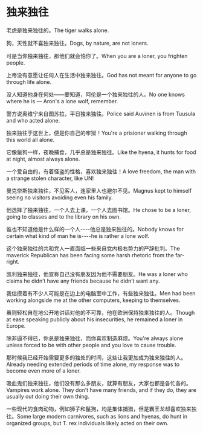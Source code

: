 # 独来独往

<p><span class="chinese">老虎是独来独往的。</span><span class="english">The tiger walks alone.</span></p>

<p><span class="chinese">狗，天性就不喜独来独往。</span><span class="english">Dogs, by nature, are not loners.</span></p>

<p><span class="chinese">可是当你独来独往，那他们就会怕你了。</span><span class="english">When you are a loner, you frighten people.</span></p>

<p><span class="chinese">上帝没有意愿让任何人在生活中独来独往。</span><span class="english">God has not meant for anyone to go through life alone.</span></p>

<p><span class="chinese">没人知道他身在何处——要知道，阿伦是一个独来独往的人。</span><span class="english">No one knows where he is — Aron's a lone wolf, remember.</span></p>

<p><span class="chinese">警方说奥维宁来自图苏拉，平日独来独往。</span><span class="english">Police said Auvinen is from Tuusula and who acted alone.</span></p>

<p><span class="chinese">独来独往于这世上，便是你自己的牢狱！</span><span class="english">You're a prisioner walking through this world all alone.</span></p>

<p><span class="chinese">它像鬣狗一样，夜晚捕食，几乎总是独来独往。</span><span class="english">Like the hyena, it hunts for food at night, almost always alone.</span></p>

<p><span class="chinese">一个爱自由的，有着怪盗的性格，喜欢独来独往！</span><span class="english">A love freedom, the man with a strange stolen character, like UN!</span></p>

<p><span class="chinese">曼克奈斯独来独往，不见客人，连家里人也避尔不见。</span><span class="english">Magnus kept to himself seeing no visitors avoiding even his family.</span></p>

<p><span class="chinese">他选择了独来独往，一个人去上课，一个人去图书馆。</span><span class="english">He chose to be a loner, going to classes and to the library on his own.</span></p>

<p><span class="chinese">谁也不知道他是什么样的一个人----他总是独来独往的。</span><span class="english">Nobody knows for certain what kind of man he is----he is rather a lone wolf.</span></p>

<p><span class="chinese">这个独来独往的共和党人一直面临一些来自党内极右势力的严辞批判。</span><span class="english">The maverick Republican has been facing some harsh rhetoric from the far-right.</span></p>

<p><span class="chinese">凯利独来独往，他宣称自己没有朋友因为他不需要朋友。</span><span class="english">He was a loner who claims he didn’t have any friends because he didn’t want any.</span></p>

<p><span class="chinese">我估摸着有不少人可能是在边上的电脑室中工作，有些独来独往。</span><span class="english">Men had been working alongside me at the other computers, keeping to themselves.</span></p>

<p><span class="chinese">虽则轻松自在地公开地讲话对他的不可靠，他在欧洲保持独来独往的人。</span><span class="english">Though at ease speaking publicly about his insecurities, he remained a loner in Europe.</span></p>

<p><span class="chinese">除非逼不得已，你总是独来独往，而你喜欢制造麻烦。</span><span class="english">You're always alone unless forced to be with other people and you love to cause trouble.</span></p>

<p><span class="chinese">那时候我已经开始需要更多的独处的时间，这些让我更加成为独来独往的人。</span><span class="english">Already needing extended periods of time alone, my response was to become even more of a loner.</span></p>

<p><span class="chinese">吸血鬼们独来独往，他们没有那么多朋友，就算有朋友，大家也都是各忙各的。</span><span class="english">Vampires work alone. They don’t have many friends, and if they do, they are usually out doing their own thing.</span></p>

<p><span class="chinese">一些现代的食肉动物，例如狮子和鬣狗，均是集体捕猎，但是霸王龙却喜欢独来独往。</span><span class="english">Some large modern carnivores, such as lions and hyenas, do hunt in organized groups, but T. rex individuals likely acted on their own.</span></p>

